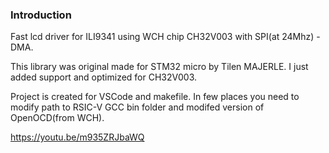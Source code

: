 ### Introduction

Fast lcd driver for ILI9341 using WCH chip CH32V003 with SPI(at 24Mhz) - DMA.

This library was original made for STM32 micro by Tilen MAJERLE. I just added support and optimized for CH32V003.

Project is created for VSCode and makefile. In few places you need to modify path to RSIC-V GCC bin folder and modifed version of OpenOCD(from WCH).


https://youtu.be/m935ZRJbaWQ

